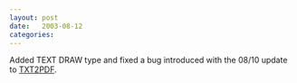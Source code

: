```yaml
---
layout: post
date:   2003-08-12
categories:
---
```

Added TEXT DRAW type and fixed a bug introduced with the 08/10 update to <a href="rexx/txt2pdf">TXT2PDF</a>.
